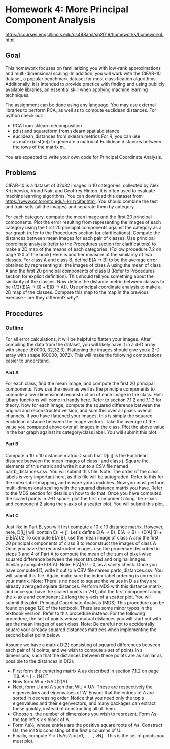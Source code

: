 # Homework 4: More Principal Component Analysis

https://courses.engr.illinois.edu/cs498aml/sp2019/homeworks/homework4.html

## Goal

This homework focuses on familiarizing you with low-rank approximations and multi-dimensional scaling. In addition, you will work with the CIFAR-10 dataset, a popular benchmark dataset for most classification algorithms.
Additionally, it is intended to provide practice with finding and using publicly available libraries, an essential skill when applying machine learning techniques.

The assignment can be done using any language. You may use external libraries to perform PCA, as well as to compute euclidean distances.
For python check out:
- PCA from sklearn.decomposition
- pdist and squareform from sklearn.spatial.distance
- euclidean_distances from sklearn.metrics
For R, you can use as.matrix(dist(m)) to generate a matrix of Euclidean distances between the rows of the matrix m.

You are expected to write your own code for Principal Coordinate Analysis.

## Problems

CIFAR-10 is a dataset of 32x32 images in 10 categories, collected by Alex Krizhevsky, Vinod Nair, and Geoffrey Hinton. It is often used to evaluate machine learning algorithms. You can download this dataset from https://www.cs.toronto.edu/~kriz/cifar.html. You should combine the test and train sets (all the images) and separate them by category.

For each category, compute the mean image and the first 20 principal components. Plot the error resulting from representing the images of each category using the first 20 principal components against the category as a bar graph (refer to the Procedures section for clarifications).
Compute the distances between mean images for each pair of classes. Use principal coordinate analysis (refer to the Procedures section for clarifications) to make a 2D map of the means of each categories. (Follow procedure 7.2 on page 120 of the book)
Here is another measure of the similarity of two classes. For class A and class B, define E(A → B) to be the average error obtained by representing all the images of class A using the mean of class A and the first 20 principal components of class B (Refer to Procedures section for explicit definition). This should tell you something about the similarity of the classes. Now define the distance metric between classes to be 
(1/2)(E(A → B) + E(B → A)). Use principal coordinate analysis to make a 2D map of the classes. Compare this map to the map in the previous exercise – are they different? why?

## Procedures
### Outline
For all error calculations, it will be helpful to flatten your images. After compiling the data from the dataset, you will likely have it in a 4-D array with shape (60000, 32,32,3). Flattening the images should give you a 2-D array with shape (60000, 3072). This will make the following computations easier to understand.

#### Part A
For each class, find the mean image, and compute the first 20 principal components.
Now use the mean as well as the principle components to compute a low-dimensional reconstruction of each image in the class. Hint: Libary functions will come in handy here. Refer to section 7.1.2 and 7.1.3 for theory.
Now for each image, compute the squared difference between the original and reconstructed version, and sum this over all pixels over all channels. If you have flattened your images, this is simply the squared euclidean distance between the image vectors. Take the average of the value you computed above over all images in the class.
Plot the above value in the bar graph against its category/class label. You will submit this plot.
#### Part B
Compute a 10 x 10 distance matrix D such that D[i,j] is the Euclidean distance between the mean images of class i and class j. Square the elements of this matrix and write it out to a CSV file named partb_distances.csv. You will submit this file.
Note: The order of the class labels is very important here, as this file will be autograded. Refer to this for the index-label mapping, and ensure yours matches.
Now you must perform multi-dimensional scaling with the squared distance matrix you have. Refer to the MDS section for details on how to do that.
Once you have computed the scaled points in 2-D space, plot the first component along the x-axis and component 2 along the y-axis of a scatter plot. You will submit this plot.
#### Part C
Just like in Part B, you will first compute a 10 x 10 distance matrix. However, here, D[i,j] will contain E(i → j). Let's define E(A → B).
E(A → B) = (E(A| B) + E(B|A))/2
To compute E(A|B), use the mean image of class A and the first 20 principal components of class B to reconstruct the images of class A
Once you have the reconstructed images, use the procedure described in steps 3 and 4 of Part A to compute the mean of the sum of pixel-wise squared difference between the reconstructed and original images.
Similarly compute E(B|A).
Note: E(A|A) != 0, as a sanity check.
Once you have computed D, write it out to a CSV file named partc_distances.csv. You will submit this file. Again, make sure the index-label ordering is correct in your matrix. 
Note: There is no need to square the values in D as they are already averaged square distances.
Perform MDS with this distance matrix, and once you have the scaled points in 2-D, plot the first component along the x-axis and component 2 along the y-axis of a scatter plot. You will submit this plot.
Principal Coordinate Analysis (MDS)
This procedure can be found on page 120 of the textbook. There are some minor typos in the textbook version. Refer to this procedure instead. For the following procedure, the set of points whose mutual distances you will start out with are the mean images of each class. Note: Be careful not to accidentally square your already squared distances matrices when implementing the second bullet point below.

Assume we have a matrix D(2) consisting of squared differences between each pair of N points, and we wish to compute a set of points in s dimensions, such that the distances between these points are as similar as possible to the distances in D(2).

- First form the centering matrix A as described in section 7.1.2 on page 118. A = I - 1⁄N11T
- Now form W = -½AD(2)AT
- Next, form U and Λ such that WU = UΛ. These are respectively the eigenvectors and eigenvalues of W. Ensure that the entries of Λ are sorted in decreasing order. Notice that you need only the top s eigenvalues and their eigenvectors, and many packages can extract these quickly, instead of constructing all of them.
- Choose s, the number of dimensions you wish to represent. Form Λs, the top left s x s block of Λ.
- Form Λs½, whose entries are the positive square roots of Λs. Construct Us, the matrix consisting of the first s columns of U.
- Finally, compute Y = UsΛs½ = [v1, . . . , vN] . This is the set of points you must plot.
